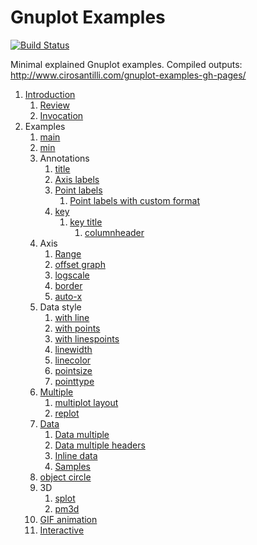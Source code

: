 # Gnuplot Examples

[![Build Status](https://travis-ci.org/cirosantilli/gnuplot-examples.svg?branch=master)](https://travis-ci.org/cirosantilli/gnuplot-examples)

Minimal explained Gnuplot examples. Compiled outputs: <http://www.cirosantilli.com/gnuplot-examples-gh-pages/>

1.  [Introduction](review.md)
    1.  [Review](review.md)
    1.  [Invocation](invocation.md)
1.  Examples
    1.  [main](main.gnuplot)
    1.  [min](min.gnuplot)
    1.  Annotations
        1.  [title](title.gnuplot)
        1.  [Axis labels](axis-label.gnuplot)
        1.  [Point labels](point-label.gnuplot)
            1.  [Point labels with custom format](point-label-format.gnuplot)
        1.  [key](key.gnuplot)
            1.  [key title](key-title.gnuplot)
                1.  [columnheader](columnheader.gnuplot)
    1.  Axis
        1.  [Range](range.gnuplot)
        1.  [offset graph](offset-graph.gnuplot)
        1.  [logscale](logscale.gnuplot)
        1.  [border](border.gnuplot)
        1.  [auto-x](auto-x.gnuplot)
    1.  Data style
        1.  [with line](with-line.gnuplot)
        1.  [with points](with-points.gnuplot)
        1.  [with linespoints](with-linespoints.gnuplot)
        1.  [linewidth](linewidth.gnuplot)
        1.  [linecolor](linecolor.gnuplot)
        1.  [pointsize](pointsize.gnuplot)
        1.  [pointtype](pointtype.gnuplot)
    1.  [Multiple](multiple.gnuplot)
        1.  [multiplot layout](multiplot-layout.gnuplot)
        1.  [replot](replot.gnuplot)
    1.  [Data](data.gnuplot)
        1.  [Data multiple](data-multiple.gnuplot)
        1.  [Data multiple headers](data-multiple-headers.gnuplot.off)
        1.  [Inline data](inline-data.gnuplot)
        1.  [Samples](samples.gnuplot)
    1.  [object circle](object-circle.gnuplot)
    1.  3D
        1.  [splot](splot.gnuplot)
        1.  [pm3d](pm3d)
    1.  [GIF animation](animation.gif.gnuplot)
    1.  [Interactive](interactive/)
